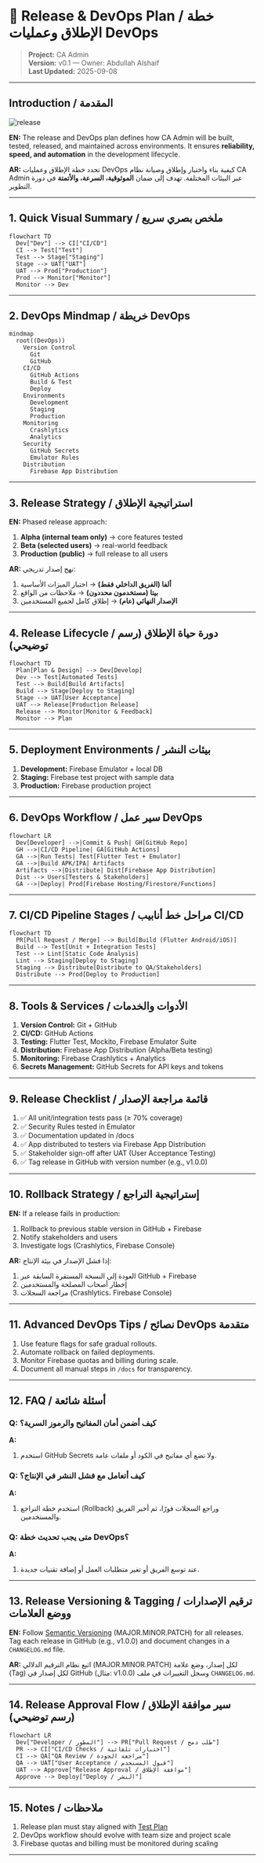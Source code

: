 # 🚀 Release & DevOps Plan / خطة الإطلاق وعمليات DevOps

> **Project:** CA Admin  
> **Version:** v0.1 — Owner: Abdullah Alshaif  
> **Last Updated:** 2025-09-08

---

## Introduction / المقدمة

![release](https://img.icons8.com/color/96/000000/rocket--v2.png)

**EN:**
The release and DevOps plan defines how CA Admin will be built, tested, released, and maintained across environments. It ensures **reliability, speed, and automation** in the development lifecycle.

**AR:**
تحدد خطة الإطلاق وعمليات DevOps كيفية بناء واختبار وإطلاق وصيانة نظام CA Admin عبر البيئات المختلفة. تهدف إلى ضمان **الموثوقية، السرعة، والأتمتة** في دورة التطوير.

---

## 1. Quick Visual Summary / ملخص بصري سريع

```mermaid
flowchart TD
  Dev["Dev"] --> CI["CI/CD"]
  CI --> Test["Test"]
  Test --> Stage["Staging"]
  Stage --> UAT["UAT"]
  UAT --> Prod["Production"]
  Prod --> Monitor["Monitor"]
  Monitor --> Dev
```

---

## 2. DevOps Mindmap / خريطة DevOps

```mermaid
mindmap
  root((DevOps))
    Version Control
      Git
      GitHub
    CI/CD
      GitHub Actions
      Build & Test
      Deploy
    Environments
      Development
      Staging
      Production
    Monitoring
      Crashlytics
      Analytics
    Security
      GitHub Secrets
      Emulator Rules
    Distribution
      Firebase App Distribution
```

---

## 3. Release Strategy / استراتيجية الإطلاق

**EN:** Phased release approach:

1. **Alpha (internal team only)** → core features tested
2. **Beta (selected users)** → real-world feedback
3. **Production (public)** → full release to all users

**AR:** نهج إصدار تدريجي:

1. **ألفا (الفريق الداخلي فقط)** → اختبار الميزات الأساسية
2. **بيتا (مستخدمون محددون)** → ملاحظات من الواقع
3. **الإصدار النهائي (عام)** → إطلاق كامل لجميع المستخدمين

---

## 4. Release Lifecycle / دورة حياة الإطلاق (رسم توضيحي)

```mermaid
flowchart TD
  Plan[Plan & Design] --> Dev[Develop]
  Dev --> Test[Automated Tests]
  Test --> Build[Build Artifacts]
  Build --> Stage[Deploy to Staging]
  Stage --> UAT[User Acceptance]
  UAT --> Release[Production Release]
  Release --> Monitor[Monitor & Feedback]
  Monitor --> Plan
```

---

## 5. Deployment Environments / بيئات النشر

1. **Development:** Firebase Emulator + local DB
2. **Staging:** Firebase test project with sample data
3. **Production:** Firebase production project

---

## 6. DevOps Workflow / سير عمل DevOps

```mermaid
flowchart LR
  Dev[Developer] -->|Commit & Push| GH[GitHub Repo]
  GH -->|CI/CD Pipeline| GA[GitHub Actions]
  GA -->|Run Tests| Test[Flutter Test + Emulator]
  GA -->|Build APK/IPA| Artifacts
  Artifacts -->|Distribute| Dist[Firebase App Distribution]
  Dist --> Users[Testers & Stakeholders]
  GA -->|Deploy| Prod[Firebase Hosting/Firestore/Functions]
```

---

## 7. CI/CD Pipeline Stages / مراحل خط أنابيب CI/CD

```mermaid
flowchart TD
  PR[Pull Request / Merge] --> Build[Build (Flutter Android/iOS)]
  Build --> Test[Unit + Integration Tests]
  Test --> Lint[Static Code Analysis]
  Lint --> Staging[Deploy to Staging]
  Staging --> Distribute[Distribute to QA/Stakeholders]
  Distribute --> Prod[Deploy to Production]
```

---

## 8. Tools & Services / الأدوات والخدمات

1. **Version Control:** Git + GitHub
2. **CI/CD:** GitHub Actions
3. **Testing:** Flutter Test, Mockito, Firebase Emulator Suite
4. **Distribution:** Firebase App Distribution (Alpha/Beta testing)
5. **Monitoring:** Firebase Crashlytics + Analytics
6. **Secrets Management:** GitHub Secrets for API keys and tokens

---

## 9. Release Checklist / قائمة مراجعة الإصدار

1. ✅ All unit/integration tests pass (≥ 70% coverage)
2. ✅ Security Rules tested in Emulator
3. ✅ Documentation updated in /docs
4. ✅ App distributed to testers via Firebase App Distribution
5. ✅ Stakeholder sign-off after UAT (User Acceptance Testing)
6. ✅ Tag release in GitHub with version number (e.g., v1.0.0)

---

## 10. Rollback Strategy / إستراتيجية التراجع

**EN:**
If a release fails in production:

1. Rollback to previous stable version in GitHub + Firebase
2. Notify stakeholders and users
3. Investigate logs (Crashlytics, Firebase Console)

**AR:**
إذا فشل الإصدار في بيئة الإنتاج:

1. العودة إلى النسخة المستقرة السابقة عبر GitHub + Firebase
2. إخطار أصحاب المصلحة والمستخدمين
3. مراجعة السجلات (Crashlytics، Firebase Console)

---

## 11. Advanced DevOps Tips / نصائح DevOps متقدمة

1. Use feature flags for safe gradual rollouts.
2. Automate rollback on failed deployments.
3. Monitor Firebase quotas and billing during scale.
4. Document all manual steps in `/docs` for transparency.

---

## 12. FAQ / أسئلة شائعة

### Q: كيف أضمن أمان المفاتيح والرموز السرية؟

**A:**

1. استخدم GitHub Secrets ولا تضع أي مفاتيح في الكود أو ملفات عامة.

### Q: كيف أتعامل مع فشل النشر في الإنتاج؟

**A:**

1. استخدم خطة التراجع (Rollback) وراجع السجلات فورًا، ثم أخبر الفريق والمستخدمين.

### Q: متى يجب تحديث خطة DevOps؟

**A:**

1. عند توسع الفريق أو تغير متطلبات العمل أو إضافة تقنيات جديدة.

---

## 13. Release Versioning & Tagging / ترقيم الإصدارات ووضع العلامات

**EN:**
Follow [Semantic Versioning](https://semver.org/) (MAJOR.MINOR.PATCH) for all releases. Tag each release in GitHub (e.g., v1.0.0) and document changes in a `CHANGELOG.md` file.

**AR:**
اتبع نظام الترقيم الدلالي (MAJOR.MINOR.PATCH) لكل إصدار، وضع علامة (Tag) لكل إصدار في GitHub (مثال: v1.0.0) وسجل التغييرات في ملف `CHANGELOG.md`.

---

## 14. Release Approval Flow / سير موافقة الإطلاق (رسم توضيحي)

```mermaid
flowchart LR
  Dev["Developer / المطور"] --> PR["Pull Request / طلب دمج"]
  PR --> CI["CI/CD Checks / اختبارات تلقائية"]
  CI --> QA["QA Review / مراجعة الجودة"]
  QA --> UAT["User Acceptance / قبول المستخدم"]
  UAT --> Approve["Release Approval / موافقة الإطلاق"]
  Approve --> Deploy["Deploy / النشر"]
```

---

## 15. Notes / ملاحظات

1. Release plan must stay aligned with [Test Plan](../11-test-plan/11-test-plan.md)
2. DevOps workflow should evolve with team size and project scale
3. Firebase quotas and billing must be monitored during scaling

---
